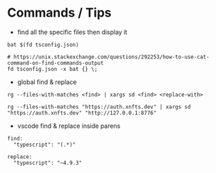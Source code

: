 # Commands / Tips

- find all the specific files then display it
```
bat $(fd tsconfig.json)
```

```
# https://unix.stackexchange.com/questions/292253/how-to-use-cat-command-on-find-commands-output
fd tsconfig.json -x bat {} \;
```

- global find & replace
```
rg --files-with-matches <find> | xargs sd <find> <replace-with>
```

```
rg --files-with-matches "https://auth.xnfts.dev" | xargs sd "https://auth.xnfts.dev" "http://127.0.0.1:8776"
```

- vscode find & replace inside parens

```
find:
  "typescript": "(.*)"

replace:
  "typescript": "~4.9.3"
```
